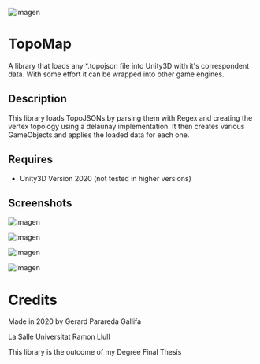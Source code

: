 
![imagen](https://user-images.githubusercontent.com/4147225/208319544-3c22aaee-1efd-4607-80bc-7fc9c620b31d.png)

# TopoMap
A library that loads any *.topojson file into Unity3D with it's correspondent data. With some effort it can be wrapped into other game engines.

## Description
This library loads TopoJSONs by parsing them with Regex and creating the vertex topology using a delaunay implementation. It then creates various GameObjects and applies the loaded data for each one. 

## Requires
- Unity3D Version 2020 (not tested in higher versions)

## Screenshots 


![imagen](https://user-images.githubusercontent.com/4147225/208319902-32313889-2558-4ed5-9d4b-3cc4aa2109da.png)


![imagen](https://user-images.githubusercontent.com/4147225/208319566-6246df6b-8cb3-4691-9a74-f499129ca650.png)

![imagen](https://user-images.githubusercontent.com/4147225/208319562-07e035ce-aea4-4a23-979b-edfbf0c0bebb.png)

![imagen](https://user-images.githubusercontent.com/4147225/208319572-dae01296-603b-4b37-ad60-6e1b5c418418.png)


# Credits
Made in 2020 by Gerard Parareda Gallifa

La Salle Universitat Ramon Llull

This library is the outcome of my Degree Final Thesis
